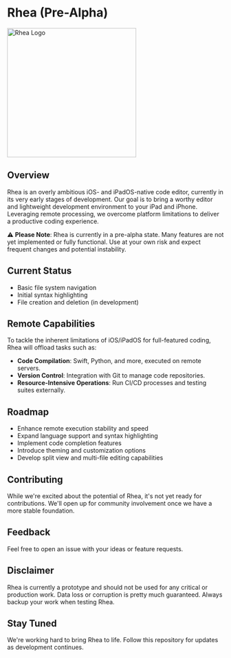 # Rhea (Pre-Alpha)
<img src="Sources/Media.xcassets/rhea-logo.imageset/rhea-logo.png" width="300" alt="Rhea Logo">

## Overview

Rhea is an overly ambitious iOS- and iPadOS-native code editor, currently in its very early stages of development. Our goal is to bring a worthy editor and lightweight development environment to your iPad and iPhone. Leveraging remote processing, we overcome platform limitations to deliver a productive coding experience.

⚠️ **Please Note**: Rhea is currently in a pre-alpha state. Many features are not yet implemented or fully functional. Use at your own risk and expect frequent changes and potential instability.

## Current Status

-  Basic file system navigation
-  Initial syntax highlighting
-  File creation and deletion (in development)

## Remote Capabilities

To tackle the inherent limitations of iOS/iPadOS for full-featured coding, Rhea will offload tasks such as:

-  **Code Compilation**: Swift, Python, and more, executed on remote servers.
-  **Version Control**: Integration with Git to manage code repositories.
-  **Resource-Intensive Operations**: Run CI/CD processes and testing suites externally.

## Roadmap

-  Enhance remote execution stability and speed
-  Expand language support and syntax highlighting
-  Implement code completion features
-  Introduce theming and customization options
-  Develop split view and multi-file editing capabilities

## Contributing

While we're excited about the potential of Rhea, it's not yet ready for contributions. We'll open up for community involvement once we have a more stable foundation.

## Feedback

Feel free to open an issue with your ideas or feature requests.

## Disclaimer

Rhea is currently a prototype and should not be used for any critical or production work. Data loss or corruption is pretty much guaranteed. Always backup your work when testing Rhea.

## Stay Tuned

We're working hard to bring Rhea to life. Follow this repository for updates as development continues.
